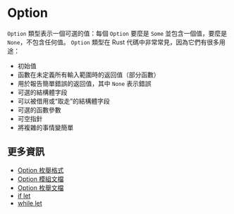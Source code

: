 # Option

`Option` 類型表示一個可選的值：每個 `Option` 要麼是 `Some` 並包含一個值，要麼是 `None`，不包含任何值。
`Option` 類型在 Rust 代碼中非常常見，因為它們有很多用途：

- 初始值
- 函數在未定義所有輸入範圍時的返回值（部分函數）
- 用於報告簡單錯誤的返回值，其中 `None` 表示錯誤
- 可選的結構體字段
- 可以被借用或“取走”的結構體字段
- 可選的函數參數
- 可空指針
- 將複雜的事情變簡單

## 更多資訊

- [Option 枚舉格式](https://doc.rust-lang.org/stable/book/ch10-01-syntax.html#in-enum-definitions)
- [Option 模組文檔](https://doc.rust-lang.org/std/option/)
- [Option 枚舉文檔](https://doc.rust-lang.org/std/option/enum.Option.html)
- [if let](https://doc.rust-lang.org/rust-by-example/flow_control/if_let.html)
- [while let](https://doc.rust-lang.org/rust-by-example/flow_control/while_let.html)
